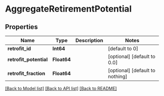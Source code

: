 # AggregateRetirementPotential


## Properties
Name | Type | Description | Notes
------------ | ------------- | ------------- | -------------
**retrofit_id** | **Int64** |  | [default to 0]
**retrofit_potential** | **Float64** |  | [optional] [default to 0.0]
**retrofit_fraction** | **Float64** |  | [optional] [default to nothing]


[[Back to Model list]](../README.md#models) [[Back to API list]](../README.md#api-endpoints) [[Back to README]](../README.md)


